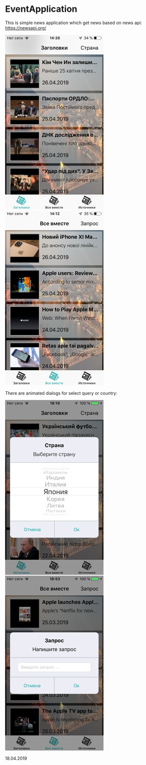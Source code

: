 # EventApplication

This is simple news application which get news based on news api: https://newsapi.org/

![alt text](https://github.com/Icar05/EventApplication/blob/master/iOSNewHeaders.jpg)    ![alt text](https://github.com/Icar05/EventApplication/blob/master/iOSNewEverything.jpg)


There are animated dialogs for select query or country:

![alt text](https://github.com/Icar05/EventApplication/blob/master/IMG-0041.jpg)   ![alt text](https://github.com/Icar05/EventApplication/blob/master/iOSQuery.jpg) 

18.04.2019

